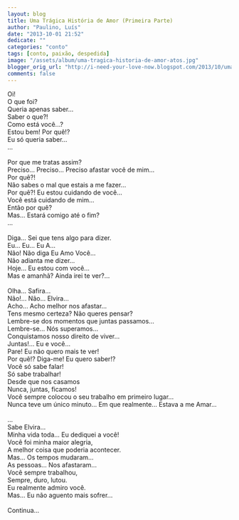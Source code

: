 ```yaml
---
layout: blog
title: Uma Trágica História de Amor (Primeira Parte)
author: "Paulino, Luís"
date: "2013-10-01 21:52"
dedicate: ""
categories: "conto"
tags: [conto, paixão, despedida]
image: "/assets/album/uma-tragica-historia-de-amor-atos.jpg"
blogger_orig_url: "http://i-need-your-love-now.blogspot.com/2013/10/uma-tragica-historia-de-amor-primeira.html"
comments: false
---
```


Oi!\
O que foi?\
Queria apenas saber...\
Saber o que?!\
Como está você...?\
Estou bem! Por quê!?\
Eu só queria saber...\
...\
\
Por que me tratas assim?\
Preciso... Preciso... Preciso afastar você de mim...\
Por quê?!\
Não sabes o mal que estais a me fazer...\
Por quê?! Eu estou cuidando de você...\
Você está cuidando de mim...\
Então por quê?\
Mas... Estará comigo até o fim?\
...\
\
Diga... Sei que tens algo para dizer.\
Eu... Eu... Eu A...\
Não! Não diga Eu Amo Você...\
Não adianta me dizer...\
Hoje... Eu estou com você...\
Mas e amanhã? Ainda irei te ver?...\
\
Olha... Safira...\
Não!... Não... Elvira...\
Acho... Acho melhor nos afastar...\
Tens mesmo certeza? Não queres pensar?\
Lembre-se dos momentos que juntas passamos...\
Lembre-se... Nós superamos...\
Conquistamos nosso direito de viver...\
Juntas!... Eu e você...\
Pare! Eu não quero mais te ver!\
Por quê!? Diga-me! Eu quero saber!?\
Você só sabe falar!\
Só sabe trabalhar!\
Desde que nos casamos\
Nunca, juntas, ficamos!\
Você sempre colocou o seu trabalho em primeiro lugar...\
Nunca teve um único minuto... Em que realmente... Estava a me Amar...\
\
...\
Sabe Elvira...\
Minha vida toda... Eu dediquei a você!\
Você foi minha maior alegria,\
A melhor coisa que poderia acontecer.\
Mas... Os tempos mudaram...\
As pessoas... Nos afastaram...\
Você sempre trabalhou,\
Sempre, duro, lutou.\
Eu realmente admiro você.\
Mas... Eu não aguento mais sofrer...\
\
Continua...
